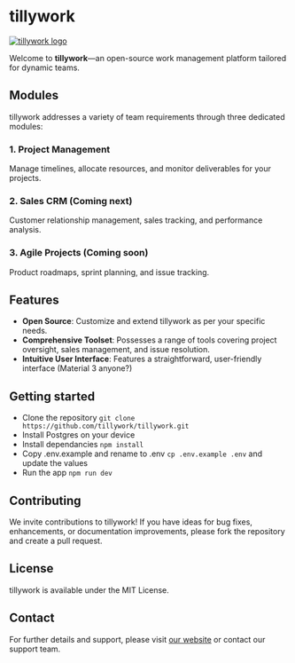 # tillywork

[![tillywork logo](https://cdn.tilly.work/github.png)](https://tilly.work)

Welcome to **tillywork**—an open-source work management platform tailored for dynamic teams.

## Modules

tillywork addresses a variety of team requirements through three dedicated modules:

### 1. Project Management

Manage timelines, allocate resources, and monitor deliverables for your projects.

### 2. Sales CRM (Coming next)

Customer relationship management, sales tracking, and performance analysis.

### 3. Agile Projects (Coming soon)

Product roadmaps, sprint planning, and issue tracking.

## Features

- **Open Source**: Customize and extend tillywork as per your specific needs.
- **Comprehensive Toolset**: Possesses a range of tools covering project oversight, sales management, and issue resolution.
- **Intuitive User Interface**: Features a straightforward, user-friendly interface (Material 3 anyone?)

## Getting started

- Clone the repository `git clone https://github.com/tillywork/tillywork.git`
- Install Postgres on your device
- Install dependancies `npm install`
- Copy .env.example and rename to .env `cp .env.example .env` and update the values
- Run the app `npm run dev`

## Contributing

We invite contributions to tillywork! If you have ideas for bug fixes, enhancements, or documentation improvements, please fork the repository and create a pull request.

## License

tillywork is available under the MIT License.

## Contact

For further details and support, please visit [our website](https://tilly.work) or contact our support team.
